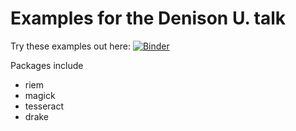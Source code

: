 
# Examples for the Denison U. talk

Try these examples out here: [![Binder](https://mybinder.org/badge.svg)](https://mybinder.org/v2/gh/karthik/denison-demo/master)

Packages include
- riem
- magick
- tesseract
- drake